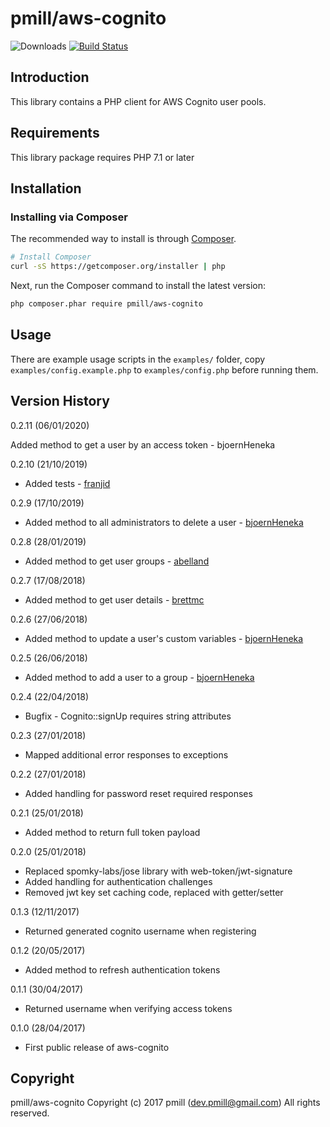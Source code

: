 pmill/aws-cognito
=================

![Downloads](https://poser.pugx.org/pmill/aws-cognito/downloads)
[![Build Status](https://travis-ci.com/pmill/aws-cognito.svg?branch=master)](https://travis-ci.com/pmill/aws-cognito)

Introduction
------------

This library contains a PHP client for AWS Cognito user pools.

Requirements
------------

This library package requires PHP 7.1 or later

Installation
------------

### Installing via Composer

The recommended way to install is through
[Composer](http://getcomposer.org).

```bash
# Install Composer
curl -sS https://getcomposer.org/installer | php
```

Next, run the Composer command to install the latest version:

```bash
php composer.phar require pmill/aws-cognito
```

Usage
--------

There are example usage scripts in the `examples/` folder, copy `examples/config.example.php` to `examples/config.php` 
before running them.


Version History
---------------

0.2.11 (06/01/2020)

Added method to get a user by an access token - bjoernHeneka

0.2.10 (21/10/2019)

*   Added tests - [franjid](https://github.com/franjid)

0.2.9 (17/10/2019)

*   Added method to all administrators to delete a user - [bjoernHeneka](https://github.com/bjoernHeneka)

0.2.8 (28/01/2019)

*   Added method to get user groups - [abelland](https://github.com/abelland)

0.2.7 (17/08/2018)

*   Added method to get user details - [brettmc](https://github.com/brettmc)

0.2.6 (27/06/2018)

*   Added method to update a user's custom variables - [bjoernHeneka](https://github.com/bjoernHeneka)

0.2.5 (26/06/2018)

*   Added method to add a user to a group - [bjoernHeneka](https://github.com/bjoernHeneka)

0.2.4 (22/04/2018)

*   Bugfix - Cognito::signUp requires string attributes

0.2.3 (27/01/2018)

*   Mapped additional error responses to exceptions

0.2.2 (27/01/2018)

*   Added handling for password reset required responses

0.2.1 (25/01/2018)

*   Added method to return full token payload

0.2.0 (25/01/2018)

*   Replaced spomky-labs/jose library with web-token/jwt-signature
*   Added handling for authentication challenges
*   Removed jwt key set caching code, replaced with getter/setter

0.1.3 (12/11/2017)

*   Returned generated cognito username when registering

0.1.2 (20/05/2017)

*   Added method to refresh authentication tokens

0.1.1 (30/04/2017)

*   Returned username when verifying access tokens

0.1.0 (28/04/2017)

*   First public release of aws-cognito


Copyright
---------

pmill/aws-cognito
Copyright (c) 2017 pmill (dev.pmill@gmail.com) 
All rights reserved.

